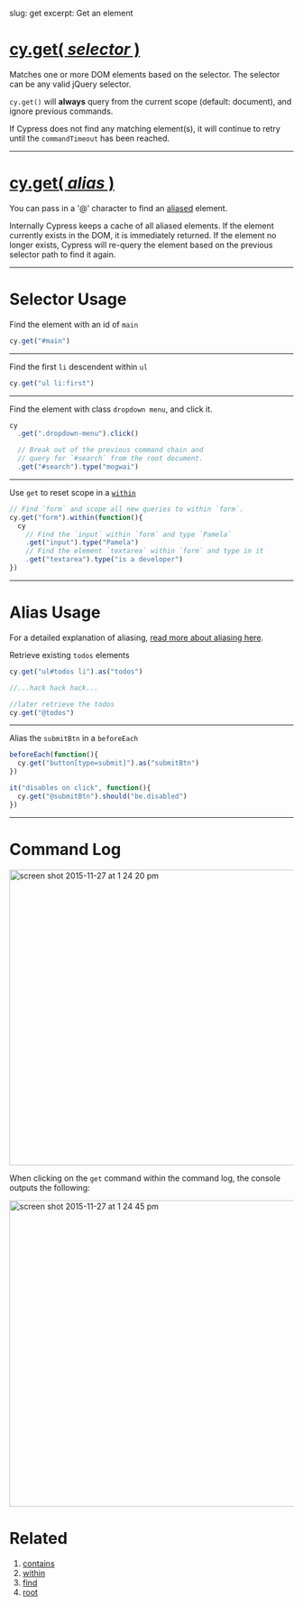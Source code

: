 slug: get
excerpt: Get an element

# [cy.get( *selector* )](#selector-usage)

Matches one or more DOM elements based on the selector.  The selector can be any valid jQuery selector.

`cy.get()` will **always** query from the current scope (default: document), and ignore previous commands.

If Cypress does not find any matching element(s), it will continue to retry until the `commandTimeout` has been reached.

***

# [cy.get( *alias* )](#alias-usage)

You can pass in a '@' character to find an [aliased](http://on.cypress.io/guides/using-aliases) element.

Internally Cypress keeps a cache of all aliased elements.  If the element currently exists in the DOM, it is immediately returned.  If the element no longer exists, Cypress will re-query the element based on the previous selector path to find it again.

***

# Selector Usage

Find the element with an id of `main`

```javascript
cy.get("#main")
```

***

Find the first `li` descendent within `ul`

```javascript
cy.get("ul li:first")
```

***

Find the element with class `dropdown menu`, and click it.

```javascript
cy
  .get(".dropdown-menu").click()

  // Break out of the previous command chain and
  // query for `#search` from the root document.
  .get("#search").type("mogwai")
```

***

Use `get` to reset scope in a [`within`](http://on.cypress.io/api/within)

```javascript
// Find `form` and scope all new queries to within `form`.
cy.get("form").within(function(){
  cy
    // Find the `input` within `form` and type `Pamela`
    .get("input").type("Pamela")
    // Find the element `textarea` within `form` and type in it
    .get("textarea").type("is a developer")
})
```

***

# Alias Usage

For a detailed explanation of aliasing, [read more about aliasing here](http://on.cypress.io/guides/using-aliases).

Retrieve existing `todos` elements

```javascript
cy.get("ul#todos li").as("todos")

//...hack hack hack...

//later retrieve the todos
cy.get("@todos")
```

***

Alias the `submitBtn` in a `beforeEach`

```javascript
beforeEach(function(){
  cy.get("button[type=submit]").as("submitBtn")
})

it("disables on click", function(){
  cy.get("@submitBtn").should("be.disabled")
})
```

***


# Command Log

<img width="524" alt="screen shot 2015-11-27 at 1 24 20 pm" src="https://cloud.githubusercontent.com/assets/1271364/11446808/5d2f2180-950a-11e5-8645-4f0f14321f86.png">

When clicking on the `get` command within the command log, the console outputs the following:

<img width="543" alt="screen shot 2015-11-27 at 1 24 45 pm" src="https://cloud.githubusercontent.com/assets/1271364/11446809/61a6f4f4-950a-11e5-9b23-a9efa1fbccfc.png">

# Related

1. [contains](http://on.cypress.io/api/contains)
2. [within](http://on.cypress.io/api/within)
3. [find](http://on.cypress.io/api/find)
4. [root](http://on.cypress.io/api/root)